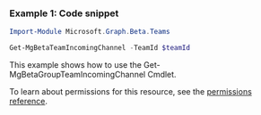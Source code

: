 ### Example 1: Code snippet

```powershell
Import-Module Microsoft.Graph.Beta.Teams

Get-MgBetaTeamIncomingChannel -TeamId $teamId
```
This example shows how to use the Get-MgBetaGroupTeamIncomingChannel Cmdlet.

To learn about permissions for this resource, see the [permissions reference](/graph/permissions-reference).

